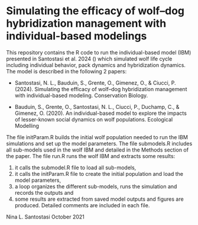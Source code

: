 # Simulating the efficacy of wolf–dog hybridization management with individual-based modelings

This repository contains the R code to run the individual-based model (IBM) presented in Santostasi et al. 2024 () which simulated wolf life cycle including individual behavior, pack dynamics and hybridization dynamics.
The model is described in the following 2 papers: 

- Santostasi, N. L., Bauduin, S., Grente, O., Gimenez, O., & Ciucci, P. (2024). Simulating the efficacy of wolf–dog hybridization management with individual-based modeling. Conservation Biology.

- Bauduin, S., Grente, O., Santostasi, N. L., Ciucci, P., Duchamp, C., & Gimenez, O. (2020). An individual-based model to explore the impacts of lesser-known social dynamics on wolf populations. Ecological Modelling

The file initParam.R builds the initial wolf population needed to run the IBM simulations and set up the model parameters. 
The file submodels.R includes all sub-models used in the wolf IBM and detailed in the Methods section of the paper. 
The file run.R runs the wolf IBM and extracts some results: 
1) it calls the submodel.R file to load all sub-models,
2) it calls the initParam.R file to create the initial population and load the model parameters,
3) a loop organizes the different sub-models, runs the simulation and records the outputs and
4) some results are extracted from saved model outputs and figures are produced. Detailed comments are included in each file.

Nina L. Santostasi October 2021

